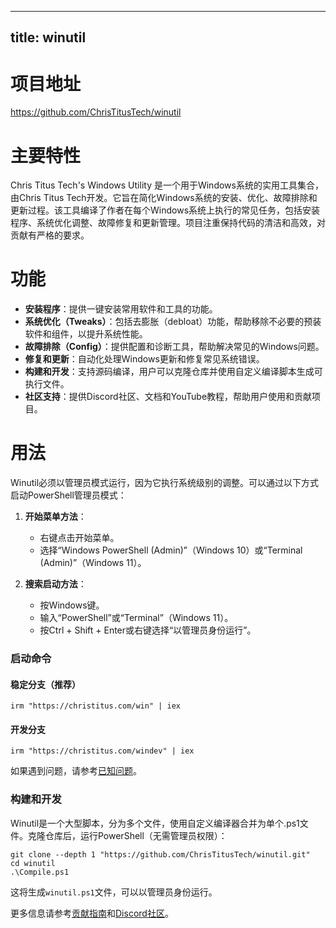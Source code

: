 
---
title: winutil
---

# 项目地址

https://github.com/ChrisTitusTech/winutil

# 主要特性

Chris Titus Tech's Windows Utility 是一个用于Windows系统的实用工具集合，由Chris Titus Tech开发。它旨在简化Windows系统的安装、优化、故障排除和更新过程。该工具编译了作者在每个Windows系统上执行的常见任务，包括安装程序、系统优化调整、故障修复和更新管理。项目注重保持代码的清洁和高效，对贡献有严格的要求。

# 功能

- **安装程序**：提供一键安装常用软件和工具的功能。
- **系统优化（Tweaks）**：包括去膨胀（debloat）功能，帮助移除不必要的预装软件和组件，以提升系统性能。
- **故障排除（Config）**：提供配置和诊断工具，帮助解决常见的Windows问题。
- **修复和更新**：自动化处理Windows更新和修复常见系统错误。
- **构建和开发**：支持源码编译，用户可以克隆仓库并使用自定义编译脚本生成可执行文件。
- **社区支持**：提供Discord社区、文档和YouTube教程，帮助用户使用和贡献项目。

# 用法

Winutil必须以管理员模式运行，因为它执行系统级别的调整。可以通过以下方式启动PowerShell管理员模式：

1. **开始菜单方法**：
   - 右键点击开始菜单。
   - 选择“Windows PowerShell (Admin)”（Windows 10）或“Terminal (Admin)”（Windows 11）。

2. **搜索启动方法**：
   - 按Windows键。
   - 输入“PowerShell”或“Terminal”（Windows 11）。
   - 按Ctrl + Shift + Enter或右键选择“以管理员身份运行”。

### 启动命令

#### 稳定分支（推荐）

```
irm "https://christitus.com/win" | iex
```

#### 开发分支

```
irm "https://christitus.com/windev" | iex
```

如果遇到问题，请参考[已知问题](https://winutil.christitus.com/knownissues/)。

### 构建和开发

Winutil是一个大型脚本，分为多个文件，使用自定义编译器合并为单个.ps1文件。克隆仓库后，运行PowerShell（无需管理员权限）：

```
git clone --depth 1 "https://github.com/ChrisTitusTech/winutil.git"
cd winutil
.\Compile.ps1
```

这将生成`winutil.ps1`文件，可以以管理员身份运行。

更多信息请参考[贡献指南](https://winutil.christitus.com/contributing/)和[Discord社区](https://discord.gg/RUbZUZyByQ)。
